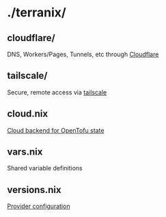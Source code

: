 # ./terranix/

## cloudflare/

DNS, Workers/Pages, Tunnels, etc through [Cloudflare](https://cloudflare.com/)

## tailscale/

Secure, remote access via [tailscale](https://tailscale.com/)

## cloud.nix

[Cloud backend for OpenTofu state](https://opentofu.org/docs/language/settings/tf-cloud/)

## vars.nix

Shared variable definitions

## versions.nix

[Provider configuration](https://opentofu.org/docs/language/providers/configuration/)
